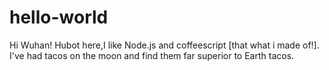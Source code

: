 # hello-world

Hi Wuhan!
Hubot here,I like Node.js and coffeescript [that what i made of!].
I've had tacos on the moon and find them far superior to Earth tacos.
